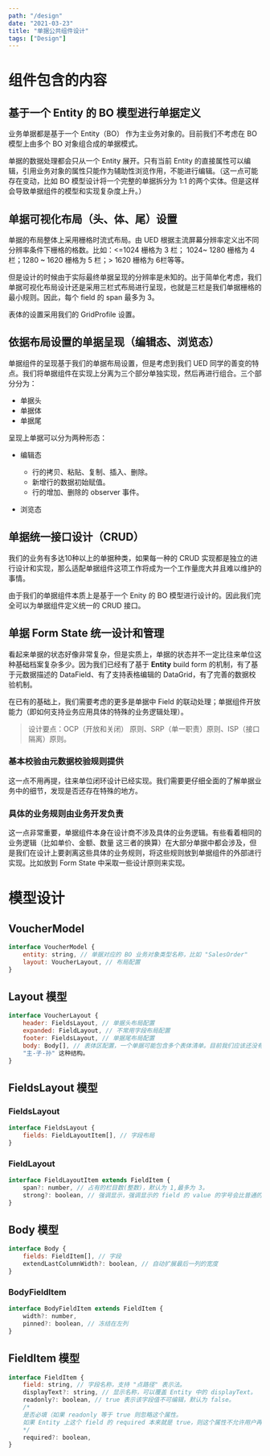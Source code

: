 ```yaml
---
path: "/design"
date: "2021-03-23"
title: "单据公共组件设计"
tags: ["Design"]
---
```


# 组件包含的内容

## 基于一个 Entity 的 BO 模型进行单据定义

业务单据都是基于一个 Entity（BO） 作为主业务对象的。目前我们不考虑在 BO 模型上由多个 BO 对象组合成的单据模式。

单据的数据处理都会只从一个 Entity 展开。只有当前 Entity 的直接属性可以编辑，引用业务对象的属性只能作为辅助性浏览作用，不能进行编辑。（这一点可能存在变动，比如 BO 模型设计将一个完整的单据拆分为 1:1 的两个实体。但是这样会导致单据组件的模型和实现复杂度上升。）

## 单据可视化布局（头、体、尾）设置

单据的布局整体上采用栅格时流式布局。由 UED 根据主流屏幕分辨率定义出不同分辨率条件下栅格的格数。比如：<=1024 栅格为 3 栏； 1024~ 1280 栅格为 4 栏；1280 ~ 1620 栅格为 5 栏；> 1620 栅格为 6栏等等。

但是设计的时候由于实际最终单据呈现的分辨率是未知的。出于简单化考虑，我们单据可视化布局设计还是采用三栏式布局进行呈现，也就是三栏是我们单据栅格的最小规则。因此，每个 field 的 span 最多为 3。

表体的设置采用我们的 GridProfile 设置。

## 依据布局设置的单据呈现（编辑态、浏览态）

单据组件的呈现基于我们的单据布局设置，但是考虑到我们 UED 同学的善变的特点。我们将单据组件在实现上分离为三个部分单独实现，然后再进行组合。三个部分分为：

- 单据头
- 单据体
- 单据尾

呈现上单据可以分为两种形态：

- 编辑态
    - 行的拷贝、粘贴、复制、插入、删除。
    - 新增行的数据初始赋值。
    - 行的增加、删除的 observer 事件。
    
- 浏览态

## 单据统一接口设计（CRUD）

我们的业务有多达10种以上的单据种类，如果每一种的 CRUD 实现都是独立的进行设计和实现，那么适配单据组件这项工作将成为一个工作量庞大并且难以维护的事情。

由于我们的单据组件本质上是基于一个 Enity 的 BO 模型进行设计的。因此我们完全可以为单据组件定义统一的 CRUD 接口。

## 单据 Form State 统一设计和管理

看起来单据的状态好像非常复杂，但是实质上，单据的状态并不一定比往来单位这种基础档案复杂多少。因为我们已经有了基于 **Entity** build form 的机制，有了基于元数据描述的 DataField、有了支持表格编辑的 DataGrid，有了完善的数据校验机制。

在已有的基础上，我们需要考虑的更多是单据中 Field 的联动处理；单据组件开放能力（即如何支持业务应用具体的特殊的业务逻辑处理）。

> 设计要点：OCP（开放和关闭） 原则、SRP（单一职责）原则、ISP（接口隔离）原则。

### 基本校验由元数据校验规则提供

这一点不用再提，往来单位闭环设计已经实现。我们需要更仔细全面的了解单据业务中的细节，发现是否还存在特殊的地方。

### 具体的业务规则由业务开发负责

这一点非常重要，单据组件本身在设计商不涉及具体的业务逻辑。有些看着相同的业务逻辑（比如单价、金额、数量 这三者的换算）在大部分单据中都会涉及，但是我们在设计上要剥离这些具体的业务规则，将这些规则放到单据组件的外部进行实现。比如放到 Form State 中采取一些设计原则来实现。




# 模型设计

## VoucherModel

```js
interface VoucherModel {
    entity: string, // 单据对应的 BO 业务对象类型名称，比如 "SalesOrder"
    layout: VoucherLayout, // 布局配置
}
```

## Layout 模型

```js
interface VoucherLayout {
    header: FieldsLayout, // 单据头布局配置
    expanded: FieldLayout, // 不常用字段布局配置
    footer: FieldsLayout, // 单据尾布局配置
    body: Body[], // 表体区配置，一个单据可能包含多个表体清单。目前我们应该还没有 
    "主-子-孙" 这种结构。
}
```

## FieldsLayout 模型

### FieldsLayout

```js
interface FieldsLayout {
    fields: FieldLayoutItem[], // 字段布局
}
```

### FieldLayout

```js
interface FieldLayoutItem extends FieldItem {
    span?: number, // 占有的栏目数(整数)，默认为 1,最多为 3。
    strong?: boolean, // 强调显示，强调显示的 field 的 value 的字号会比普通的要大，并且颜色也有不同。默认为 false
}
```

## Body 模型

```js
interface Body {
    fields: FieldItem[], // 字段
    extendLastColumnWidth?: boolean, // 自动扩展最后一列的宽度
}
```

### BodyFieldItem 

```js
interface BodyFieldItem extends FieldItem {
    width?: number,
    pinned?: boolean, // 冻结在左列
}
```

## FieldItem 模型

```js
interface FieldItem {
    field: string, // 字段名称，支持 "点路径" 表示法。
    displayText?: string, // 显示名称，可以覆盖 Entity 中的 displayText。
    readonly?: boolean, // true 表示该字段值不可编辑，默认为 false。
    /*
    是否必填（如果 readonly 等于 true 则忽略这个属性。
    如果 Entity 上这个 field 的 required 本来就是 true，则这个属性不允许用户再进行设置。
    */
    required?: boolean,
}
```


